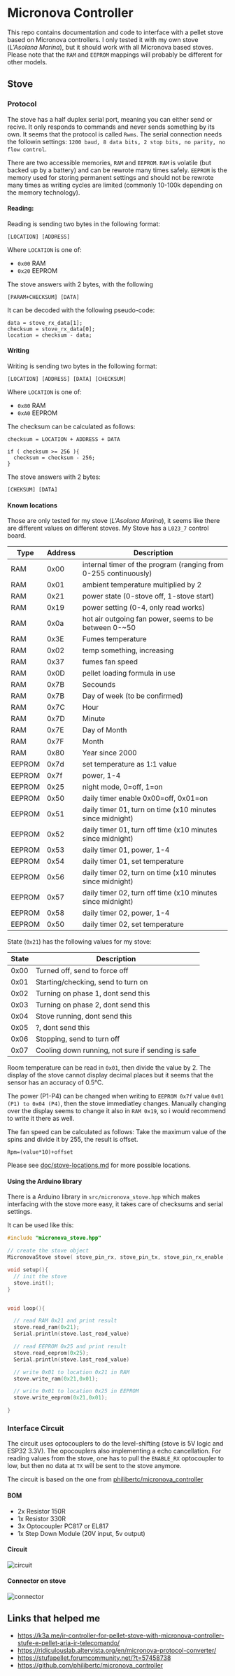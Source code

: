 # Micronova Controller

This repo contains documentation and code to interface with a pellet stove based on Micronova controllers.
I only tested it with my own stove (*L'Asolana Marina*), but it should work with all Micronova based stoves. Please note that the `RAM` and `EEPROM` mappings will probably be different for other models.


## Stove

### Protocol

The stove has a half duplex serial port, meaning you can either send or recive. It only responds to commands and never sends something by its own. It seems that the protocol is called `Rwms`.
The serial connection needs the followin settings:
`1200 baud, 8 data bits, 2 stop bits, no parity, no flow control`.

There are two accessible memories, `RAM` and `EEPROM`. `RAM` is volatile (but backed up by a battery) and can be rewrote many times safely. `EEPROM` is the memory used for storing permanent settings and should not be rewrote many times as writing cycles are limited (commonly 10-100k depending on the memory technology).



#### Reading:

Reading is sending two bytes in the following format:
```
[LOCATION] [ADDRESS]
```

Where `LOCATION` is one of:

* `0x00` RAM
* `0x20` EEPROM

The stove answers with 2 bytes, with the following

```
[PARAM+CHECKSUM] [DATA]
```

It can be decoded with the following pseudo-code:
```
data = stove_rx_data[1];
checksum = stove_rx_data[0];
location = checksum - data;
```
#### Writing

Writing is sending two bytes in the following format:

```
[LOCATION] [ADDRESS] [DATA] [CHECKSUM]
```
Where `LOCATION` is one of:

* `0x80` RAM
* `0xA0` EEPROM

The checksum can be calculated as follows:

```
checksum = LOCATION + ADDRESS + DATA

if ( checksum >= 256 ){
  checksum = checksum - 256;
}
```

The stove answers with 2 bytes:
```
[CHEKSUM] [DATA]
```


#### Known locations

Those are only tested for my stove (*L'Asolana Marina*), it seems like there are different values on different stoves. My Stove has a `L023_7` control board.


| Type | Address | Description |
|------|------|-------------|
| RAM | 0x00 | internal timer of the program (ranging from 0-255 continuously) | 
| RAM | 0x01 | ambient temperature multiplied by 2 | 
| RAM | 0x21 | power state (0-stove off, 1-stove start) | 
| RAM | 0x19 | power setting (0-4, only read works) | 
| RAM | 0x0a | hot air outgoing fan power, seems to be between 0-~50 | 
| RAM | 0x3E | Fumes temperature | 
| RAM | 0x02 | temp something, increasing |
| RAM | 0x37 | fumes fan speed |
| RAM | 0x0D | pellet loading formula in use  | 
| RAM | 0x7B | Secounds |
| RAM | 0x7B | Day of week (to be confirmed) |
| RAM | 0x7C | Hour |
| RAM | 0x7D | Minute |
| RAM | 0x7E | Day of Month |
| RAM | 0x7F | Month |
| RAM | 0x80 | Year since 2000 |
| EEPROM | 0x7d | set temperature as 1:1 value | 
| EEPROM | 0x7f | power, 1-4 | 
| EEPROM | 0x25 | night mode, 0=off, 1=on |
| EEPROM | 0x50 | daily timer enable 0x00=off, 0x01=on |
| EEPROM | 0x51 | daily timer 01, turn on time (x10 minutes since midnight) |
| EEPROM | 0x52 | daily timer 01, turn off time (x10 minutes since midnight) |
| EEPROM | 0x53 | daily timer 01, power, 1-4 |
| EEPROM | 0x54 | daily timer 01, set temperature |
| EEPROM | 0x56 | daily timer 02, turn on time (x10 minutes since midnight) |
| EEPROM | 0x57 | daily timer 02, turn off time (x10 minutes since midnight) |
| EEPROM | 0x58 | daily timer 02, power, 1-4 |
| EEPROM | 0x50 | daily timer 02, set temperature |


State (`0x21`) has the following values for my stove:

| State | Description |
|-------|-------------|
| 0x00  | Turned off, send to force off |
| 0x01  | Starting/checking, send to turn on |
| 0x02  | Turning on phase 1, dont send this|
| 0x03  | Turning on phase 2, dont send this |
| 0x04  | Stove running, dont send this |
| 0x05  | ?, dont send this |
| 0x06  | Stopping, send to turn off |
| 0x07  | Cooling down running, not sure if sending is safe |

Room temperature can be read in `0x01`, then divide the value by 2. The display of the stove cannot display decimal places but it seems that the sensor has an accuracy of 0.5°C. 

The power (P1-P4) can be changed when writing to `EEPROM 0x7f` value `0x01 (P1) to 0x04 (P4)`, then the stove immediatley changes.
Manually changing over the display seems to change it also in `RAM 0x19`, so i would recommend to write it there as well.


The fan speed can be calculated as follows:
Take the maximum value of the spins and divide it by 255, the result is offset.
```
Rpm=(value*10)+offset
```



Please see [doc/stove-locations.md](./doc/stove-locations.md) for more possible locations.


#### Using the Arduino library

There is a Arduino library in `src/micronova_stove.hpp` which makes interfacing with the stove more easy, it takes care of checksums and serial settings.

It can be used like this:

```cpp
#include "micronova_stove.hpp"

// create the stove object
MicronovaStove stove( stove_pin_rx, stove_pin_tx, stove_pin_rx_enable );

void setup(){
  // init the stove
  stove.init();
}


void loop(){

  // read RAM 0x21 and print result
  stove.read_ram(0x21);
  Serial.println(stove.last_read_value)

  // read EEPROM 0x25 and print result
  stove.read_eeprom(0x25);
  Serial.println(stove.last_read_value)

  // write 0x01 to location 0x21 in RAM
  stove.write_ram(0x21,0x01);

  // write 0x01 to location 0x25 in EEPROM
  stove.write_eeprom(0x21,0x01);

}

```

### Interface Circuit

The circuit uses optocouplers to do the level-shifting (stove is 5V logic and ESP32 3.3V).
The opocouplers also implementing a echo cancellation.
For reading values from the stove, one has to pull the `ENABLE_RX` optocoupler to low, but then no data at `TX` will be sent to the stove anymore.

The circuit is based on the one from [philibertc/micronova_controller](https://github.com/philibertc/micronova_controller)

#### BOM

* 2x Resistor 150R
* 1x Resistor 330R
* 3x Optocoupler PC817 or EL817
* 1x Step Down Module (20V input, 5v output)

#### Circuit

![circuit](doc/schematic-ifboard.png)

#### Connector on stove

![connector](doc/connector.png)



## Links that helped me

- https://k3a.me/ir-controller-for-pellet-stove-with-micronova-controller-stufe-e-pellet-aria-ir-telecomando/
- https://ridiculouslab.altervista.org/en/micronova-protocol-converter/
- https://stufapellet.forumcommunity.net/?t=57458738
- https://github.com/philibertc/micronova_controller